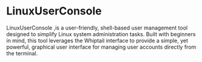 # LinuxUserConsole
LinuxUserConsole ,is a user-friendly, shell-based user management tool designed to simplify Linux system administration tasks. Built with beginners in mind, this tool leverages the Whiptail interface to provide a simple, yet powerful, graphical user interface for managing user accounts directly from the terminal.
